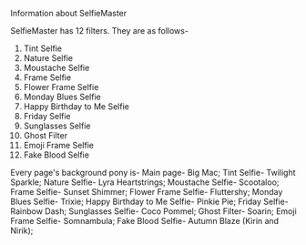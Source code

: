 Information about SelfieMaster

SelfieMaster has 12 filters. They are as follows-
1. Tint Selfie
2. Nature Selfie
3. Moustache Selfie
4. Frame Selfie
5. Flower Frame Selfie
6. Monday Blues Selfie
7. Happy Birthday to Me Selfie
8. Friday Selfie
9. Sunglasses Selfie
10. Ghost Filter
11. Emoji Frame Selfie
12. Fake Blood Selfie

Every page's background pony is-
Main page- Big Mac;
Tint Selfie- Twilight Sparkle;
Nature Selfie- Lyra Heartstrings;
Moustache Selfie- Scootaloo;
Frame Selfie- Sunset Shimmer;
Flower Frame Selfie- Fluttershy;
Monday Blues Selfie- Trixie;
Happy Birthday to Me Selfie- Pinkie Pie;
Friday Selfie- Rainbow Dash;
Sunglasses Selfie- Coco Pommel;
Ghost Filter- Soarin;
Emoji Frame Selfie- Somnambula;
Fake Blood Selfie- Autumn Blaze (Kirin and Nirik);
